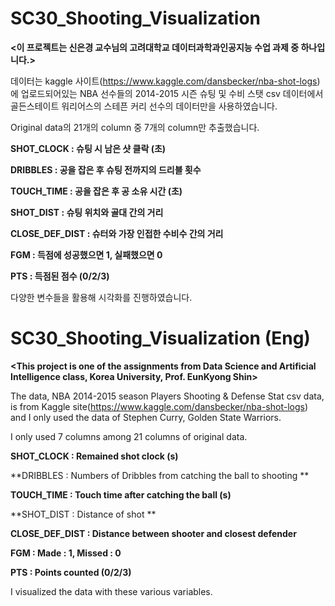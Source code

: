 # SC30_Shooting_Visualization

**<이 프로젝트는 신은경 교수님의 고려대학교 데이터과학과인공지능 수업 과제 중 하나입니다.>**

데이터는 kaggle 사이트(https://www.kaggle.com/dansbecker/nba-shot-logs) 에 업로드되어있는 NBA 선수들의 2014-2015 시즌 슈팅 및 수비 스탯 csv 데이터에서 골든스테이트 워리어스의 스테픈 커리 선수의 데이터만을 사용하였습니다. 

Original data의 21개의 column 중 7개의 column만 추출했습니다.

**SHOT_CLOCK : 슈팅 시 남은 샷 클락 (초)**

**DRIBBLES : 공을 잡은 후 슈팅 전까지의 드리블 횟수**

**TOUCH_TIME : 공을 잡은 후 공 소유 시간 (초)**

**SHOT_DIST : 슈팅 위치와 골대 간의 거리**

**CLOSE_DEF_DIST : 슈터와 가장 인접한 수비수 간의 거리**

**FGM : 득점에 성공했으면 1, 실패했으면 0**

**PTS : 득점된 점수 (0/2/3)**

다양한 변수들을 활용해 시각화를 진행하였습니다.

# SC30_Shooting_Visualization (Eng)

**<This project is one of the assignments from Data Science and Artificial Intelligence class, Korea University, Prof. EunKyong Shin>**

The data, NBA 2014-2015 season Players Shooting & Defense Stat csv data, is from Kaggle site(https://www.kaggle.com/dansbecker/nba-shot-logs) and I only used the data of Stephen Curry, Golden State Warriors.

I only used 7 columns among 21 columns of original data.

**SHOT_CLOCK : Remained shot clock (s)**

**DRIBBLES : Numbers of Dribbles from catching the ball to shooting **

**TOUCH_TIME : Touch time after catching the ball (s)**

**SHOT_DIST : Distance of shot **

**CLOSE_DEF_DIST : Distance between shooter and closest defender**

**FGM : Made : 1, Missed : 0**

**PTS : Points counted (0/2/3)**

I visualized the data with these various variables.
